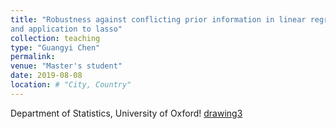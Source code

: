```yaml
---
title: "Robustness against conflicting prior information in linear regression
and application to lasso"
collection: teaching
type: "Guangyi Chen"
permalink: 
venue: "Master's student"
date: 2019-08-08
location: # "City, Country"
---
```


Department of Statistics, University of Oxford!
[drawing3](files/Guangyi_Chen_MSc_Statistical_Science_dissertation.pdf)

